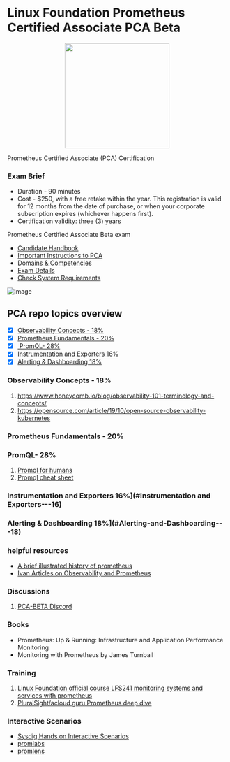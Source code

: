 # Linux Foundation Prometheus Certified Associate PCA Beta

<p align="center">
  <img width="240" src="https://training.linuxfoundation.org/wp-content/uploads/2022/04/Training_Badge_Prometheus_V2-2-300x300.png">
</p>

Prometheus Certified Associate (PCA) Certification
### Exam Brief 
- Duration - 90 minutes 
- Cost - $250, with a free retake within the year. This registration is valid for 12 months from the date of purchase, or when your corporate subscription expires (whichever happens first).
- Certification validity: three (3) years

Prometheus Certified Associate Beta exam

- [Candidate Handbook](https://docs.linuxfoundation.org/tc-docs/certification/lf-handbook2)
- [Important Instructions to PCA](https://docs.linuxfoundation.org/tc-docs/certification/important-instructions-pca)
- [Domains & Competencies](https://github.com/cncf/curriculum/blob/master/Prometheus_Curriculum.pdf)
- [Exam Details](https://www.cncf.io/certification/pca/)
- [Check System Requirements](https://syscheck.bridge.psiexams.com/)

![image](https://user-images.githubusercontent.com/1757428/178691554-67d6a11f-7f1b-45a5-8de1-8a7c09d1b861.png)


## PCA repo topics overview

  - [X] [Observability Concepts	- 18%](#Observability-Concepts---18)
  - [X] [Prometheus Fundamentals - 20%](#Prometheus-Fundamentals---20)
  - [X] [ PromQL- 28%](#PromQL---28)
  - [X] [Instrumentation and Exporters	16%](#Instrumentation-and-Exporters---16)
  - [X] [Alerting & Dashboarding	18%](#Alerting-and-Dashboarding---18)

### Observability Concepts	- 18%
1. https://www.honeycomb.io/blog/observability-101-terminology-and-concepts/
1. https://opensource.com/article/19/10/open-source-observability-kubernetes

### Prometheus Fundamentals - 20%
### PromQL- 28%
1. [Promql for humans](https://timber.io/blog/promql-for-humans/)
1. [Promql cheat sheet](https://promlabs.com/promql-cheat-sheet/)

### Instrumentation and Exporters	16%](#Instrumentation and Exporters---16)
### Alerting & Dashboarding	18%](#Alerting-and-Dashboarding---18)

### helpful resources
- [A brief illustrated history of prometheus](https://fusakla.cz/presentations/brief-illustrated-history-of-prometheus)
- [Ivan Articles on Observability and Prometheus](https://iximiuz.com/en/categories/?category=Observability)

### Discussions
1. [PCA-BETA Discord](https://discord.com/invite/fUdPs3EW)

### Books
- Prometheus: Up & Running: Infrastructure and Application Performance Monitoring
- Monitoring with Prometheus by James Turnball

### Training

1. [Linux Foundation official course LFS241 monitoring systems and services with prometheus ](https://training.linuxfoundation.org/training/monitoring-systems-and-services-with-prometheus-lfs241/)
1. [PluralSight/acloud guru Prometheus deep dive](https://acloudguru.com/course/prometheus-deep-dive)

### Interactive Scenarios 
- [Sysdig Hands on Interactive Scenarios](https://learn.sysdig.com/page/open-source)
- [promlabs](https://demo.promlabs.com)
- [promlens](https://demo.promlens.com)